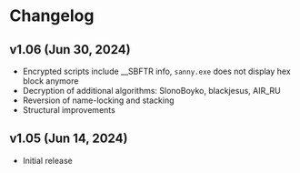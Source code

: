 # Changelog

## v1.06 (Jun 30, 2024)

- Encrypted scripts include __SBFTR info, `sanny.exe` does not display hex block anymore
- Decryption of additional algorithms: SlonoBoyko, blackjesus, AIR_RU
- Reversion of name-locking and stacking
- Structural improvements

## v1.05 (Jun 14, 2024)

- Initial release
